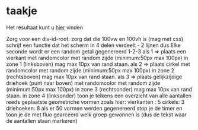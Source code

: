 # taakje

Het resultaat kunt u [hier](https://fe-cc-taakje.surge.sh) vinden

Zorg voor een div-id-root: zorg dat die 100vw en 100vh is (mag met css)
schrijf een functie dat het scherm in 4 delen verdeelt - 2 lijnen dus
Elke seconde wordt er een random getal gegenereerd 1-2-3
als 1 => plaats een vierkant met randomcolor met random zijde (minimum:50px max 100px) in zone 1 (linksboven) mag max 10px van rand staan.
als 2 => plaats cirkel met randomcolor met random zijde (minimum:50px max 100px) in zone 2 (rechtsboven) mag max 10px van rand staan.
als 3 => plaats gelijkzijdige driehoek (punt naar boven) met randomcolor met random zijde (minimum:50px max 100px) in zone 3 (rechtsonder) mag max 10px van rand staan.
in zone 4 (linksonder) toon je telkens een overzicht van alle aantallen reeds geplaatste geometriche vormen zoals hier:
vierkanten : 5
cirkels: 3
driehoeken: 8
als er 50 vormen werden gegenereerd stop je de timer en toon je de met fluo gearceerd welk groep gewonnen is (dus de tekst waar de aantallen staan markeren)
